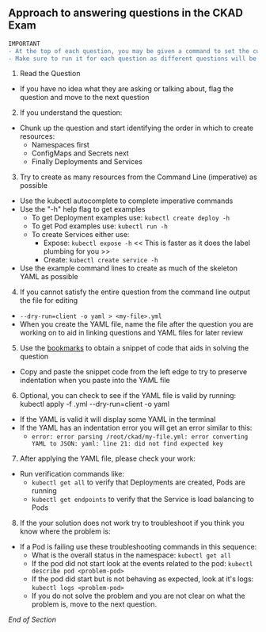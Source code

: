 ## Approach to answering questions in the CKAD Exam

```diff
IMPORTANT
- At the top of each question, you may be given a command to set the current context.
- Make sure to run it for each question as different questions will be in different clusters.
```

1. Read the Question

  - If you have no idea what they are asking or talking about, flag the question and move to the next question

2. If you understand the question:

  - Chunk up the question and start identifying the order in which to create resources:
    - Namespaces first
    - ConfigMaps and Secrets next
    - Finally Deployments and Services

3. Try to create as many resources from the Command Line (imperative) as possible

  - Use the kubectl autocomplete to complete imperative commands
  - Use the "-h" help flag to get examples
    - To get Deployment examples use: `kubectl create deploy -h`
    - To get Pod examples use: `kubectl run -h`
    - To create Services either use:
      - Expose: `kubectl expose -h` << This is faster as it does the label plumbing for you >>
      - Create: `kubectl create service -h`
  - Use the example command lines to create as much of the skeleton YAML as possible

4. If you cannot satisfy the entire question from the command line output the file for editing

  - `--dry-run=client -o yaml > <my-file>.yml`
  - When you create the YAML file, name the file after the question you are working on to aid in linking questions and YAML files for later review

5. Use the [bookmarks](https://github.com/jamesbuckett/ckad-bookmarks) to obtain a snippet of code that aids in solving the question

  - Copy and paste the snippet code from the left edge to try to preserve indentation when you paste into the YAML file

6. Optional, you can check to see if the YAML file is valid by running: kubectl apply -f <my-file>.yml --dry-run=client -o yaml

  - If the YAML is valid it will display some YAML in the terminal
  - If the YAML has an indentation error you will get an error similar to this:
    - `error: error parsing /root/ckad/my-file.yml: error converting YAML to JSON: yaml: line 21: did not find expected key`

7. After applying the YAML file, please check your work:

  - Run verification commands like:
    - `kubectl get all` to verify that Deployments are created, Pods are running
    - `kubectl get endpoints` to verify that the Service is load balancing to Pods

8.  If the your solution does not work try to troubleshoot if you think you know where the problem is:

  - If a Pod is failing use these troubleshooting commands in this sequence:
    - What is the overall status in the namespace: `kubectl get all`
    - If the pod did not start look at the events related to the pod: `kubectl describe pod <problem-pod>`
    - If the pod did start but is not behaving as expected, look at it's logs: `kubectl logs <problem-pod>`
    - If you do not solve the problem and you are not clear on what the problem is, move to the next question.

_End of Section_
